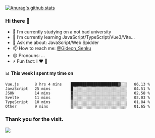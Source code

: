 [![Anurag's github stats](https://github-readme-stats.vercel.app/api?username=gideonsenku)](https://github.com/anuraghazra/github-readme-stats)
### Hi there 👋
- 🔭 I’m currently studying on a not bad university 
- 🌱 I’m currently learning JavaScript/TypeScript/Vue3/Vite...
- 💬 Ask me about: JavaScript/Web Spidder 
- 📫 How to reach me: [@Gideon_Senku](https://t.me/Gideon_Senku)
- 😄 Pronouns: ...
- ⚡ Fun fact: I ❤️ 🎵

📊 **This week I spent my time on**
<!--START_SECTION:waka-->

```text
Vue.js       8 hrs 4 mins    █████████████████████▓░░░   86.13 %
JavaScript   25 mins         █░░░░░░░░░░░░░░░░░░░░░░░░   04.51 %
JSON         14 mins         ▓░░░░░░░░░░░░░░░░░░░░░░░░   02.58 %
Svelte       11 mins         ▓░░░░░░░░░░░░░░░░░░░░░░░░   02.03 %
TypeScript   10 mins         ▒░░░░░░░░░░░░░░░░░░░░░░░░   01.84 %
Other        9 mins          ▒░░░░░░░░░░░░░░░░░░░░░░░░   01.65 %
```

<!--END_SECTION:waka-->


### Thank you for the visit.
![](http://profile-counter.glitch.me/gideonsenku/count.svg)
<!--
**GideonSenku/GideonSenku** is a ✨ _special_ ✨ repository because its `README.md` (this file) appears on your GitHub profile.

Here are some ideas to get you started:

- 🔭 I’m currently working on ...
- 🌱 I’m currently learning ...
- 👯 I’m looking to collaborate on ...
- 🤔 I’m looking for help with ...
- 💬 Ask me about ...
- 📫 How to reach me: ...
- 😄 Pronouns: ...
- ⚡ Fun fact: ...
-->
